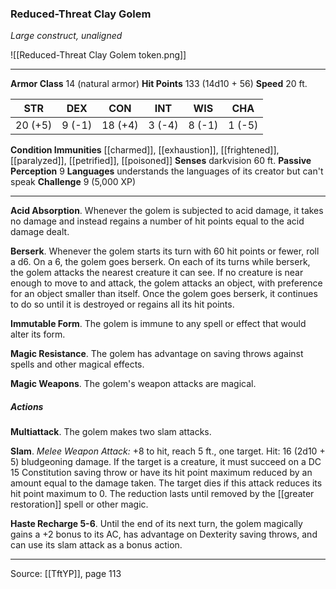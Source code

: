 ### Reduced-Threat Clay Golem
_Large construct, unaligned_

![[Reduced-Threat Clay Golem token.png]]


---

**Armor Class** 14 (natural armor)
**Hit Points** 133 (14d10 + 56)
**Speed** 20 ft.

| STR     | DEX     | CON     | INT     | WIS     | CHA     |
|---------|---------|---------|---------|---------|---------|
| 20 (+5) | 9 (-1) | 18 (+4) | 3 (-4) | 8 (-1) | 1 (-5) |

**Condition Immunities** [[charmed]], [[exhaustion]], [[frightened]], [[paralyzed]], [[petrified]], [[poisoned]]
**Senses** darkvision 60 ft.
**Passive Perception** 9
**Languages** understands the languages of its creator but can't speak
**Challenge** 9 (5,000 XP)

---

**Acid Absorption**. Whenever the golem is subjected to acid damage, it takes no damage and instead regains a number of hit points equal to the acid damage dealt.

**Berserk**. Whenever the golem starts its turn with 60 hit points or fewer, roll a d6. On a 6, the golem goes berserk. On each of its turns while berserk, the golem attacks the nearest creature it can see. If no creature is near enough to move to and attack, the golem attacks an object, with preference for an object smaller than itself. Once the golem goes berserk, it continues to do so until it is destroyed or regains all its hit points.

**Immutable Form**. The golem is immune to any spell or effect that would alter its form.

**Magic Resistance**. The golem has advantage on saving throws against spells and other magical effects.

**Magic Weapons**. The golem's weapon attacks are magical.

##### Actions
**Multiattack**. The golem makes two slam attacks.

**Slam**. _Melee Weapon Attack:_ +8 to hit, reach 5 ft., one target. Hit: 16 (2d10 + 5) bludgeoning damage. If the target is a creature, it must succeed on a DC 15 Constitution saving throw or have its hit point maximum reduced by an amount equal to the damage taken. The target dies if this attack reduces its hit point maximum to 0. The reduction lasts until removed by the  [[greater restoration]] spell or other magic.

**Haste Recharge 5-6**. Until the end of its next turn, the golem magically gains a +2 bonus to its AC, has advantage on Dexterity saving throws, and can use its slam attack as a bonus action.


---

Source: [[TftYP]], page 113
